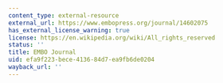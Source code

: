 ```yaml
---
content_type: external-resource
external_url: https://www.embopress.org/journal/14602075
has_external_license_warning: true
license: https://en.wikipedia.org/wiki/All_rights_reserved
status: ''
title: EMBO Journal
uid: efa9f223-bece-4136-84d7-ea9fb6de0204
wayback_url: ''
---
```

